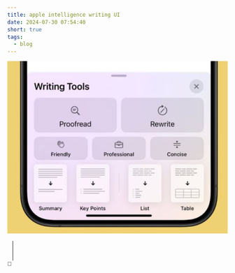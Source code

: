 ```yaml
---
title: apple intelligence writing UI
date: 2024-07-30 07:54:40
short: true
tags:
  - blog
---
```


<style>
    .alert {
    align-items: center;
  }
  #divider {
    height: 45px;
    width: 1px;
    margin: 0 12px;
  }
 #toggleIcon {
   background: none;
   border: none;
   box-shadow: none;
 }
</style>

![A screenshot showing a Apple Intelligence Writing UI](/2024/07/30/apple-intelligence-writing-UI/appleAIWritingUI.png)

<div class="alert">
    <span id="textSpan" class="alert__content"></span>
 <hr id="divider"/>
    <button id="toggleIcon" aria-label="Show another quote">
        🔄
    </button>
</div>

<script>
    const texts = [
        "Ah, yes, the 'let's cram everything into one tiny box' approach.",
        "A design so sleek, it's nearly impossible to figure out what's happening.",
        "Who needs clear labels when you have tiny, confusing icons?",
        "Because squinting at my screen is exactly what I wanted to do today."
    ];
    let usedTexts = [];

    function getRandomText() {
        if (usedTexts.length === texts.length) {
            usedTexts = [];
        }
        let availableTexts = texts.filter(text => !usedTexts.includes(text));
        let randomText = availableTexts[Math.floor(Math.random() * availableTexts.length)];
        usedTexts.push(randomText);
        return randomText;
    }

    function updateText() {
        const textSpan = document.getElementById('textSpan');
        textSpan.style.opacity = '0';

        setTimeout(() => {
            textSpan.innerText = getRandomText();
            textSpan.style.opacity = '1';
        }, 200);
    }

    document.getElementById('toggleIcon').addEventListener('click', updateText);

    // Set initial text when page loads
    window.addEventListener('load', updateText);
</script>

<style>
#textSpan {
    transition: opacity 0.2s ease;
}

#toggleIcon {
    background: none;
    border: none;
    padding: 0;
    cursor: pointer;
    color: var(--text-color);
    display: flex;
    align-items: center;
    transition: transform 0.2s ease;
}

#toggleIcon:hover {
    transform: rotate(45deg);
}
</style>
